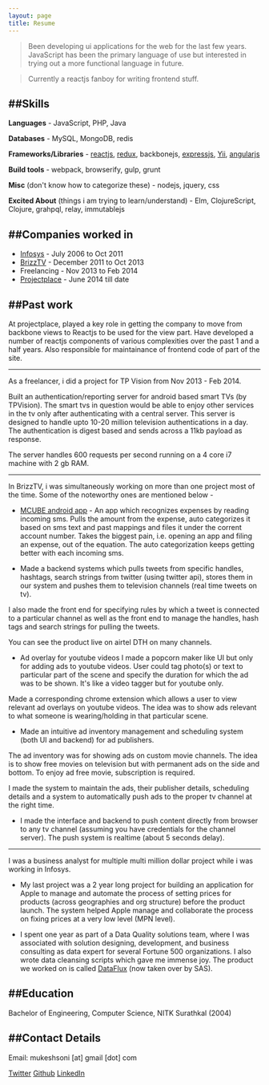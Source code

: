 ```yaml
---
layout: page
title: Resume
---
```


> Been developing ui applications for the web for the last few years. JavaScript has been the primary language of use but interested in trying out a more functional language in future.

> Currently a reactjs fanboy for writing frontend stuff.

##Skills
----------
**Languages** - JavaScript, PHP, Java

**Databases** - MySQL, MongoDB, redis

**Frameworks/Libraries** - <a href='http://facebook.github.io/react/' target='_blank'>reactjs</a>, <a href='http://rackt.org/redux/' target='_blank'>redux</a>, backbonejs, <a href='http://expressjs.com/' target='_blank'>expressjs</a>, <a href='http://www.yiiframework.com/' target='_blank'>Yii</a>, <a href='http://angularjs.org/' target='_blank'>angularjs</a>

**Build tools** - webpack, browserify, gulp, grunt

**Misc** (don't know how to categorize these) - nodejs, jquery, css

**Excited About** (things i am trying to learn/understand) - Elm, ClojureScript, Clojure, grahpql, relay, immutablejs

##Companies worked in
-----------------------
- <a href='https://www.infosys.com' target='_blank'>Infosys</a> - July 2006 to Oct 2011
- <a href='http://brizztv.com' target='_blank'>BrizzTV</a> - December 2011 to Oct 2013
- Freelancing - Nov 2013 to Feb 2014
- <a href='https://projectplace.com' target='_blank'>Projectplace</a> - June 2014 till date

##Past work
-------------

At projectplace, played a key role in getting the company to move from backbone views to Reactjs to be used for the view part. Have developed a number of reactjs components of various complexities over the past 1 and a half years. Also responsible for maintainance of frontend code of part of the site.

---

As a freelancer, i did a project for TP Vision from Nov 2013 - Feb 2014.

Built an authentication/reporting server for android based smart TVs (by TPVision). The smart tvs in question would be able to enjoy other services in the tv only after authenticating with a central server. This server is designed to handle upto 10-20 million television authentications in a day. The authentication is digest based and sends across a 11kb payload as response.

 The server handles 600 requests per second running on a 4 core i7 machine with 2 gb RAM.

---

In BrizzTV, i was simultaneously working on more than one project most of the time. Some of the noteworthy ones are mentioned below -

- [MCUBE android app](https://play.google.com/store/apps/details?id=com.brizztv.mcube) - An app which recognizes expenses by reading incoming sms. Pulls the amount from the expense, auto categorizes it based on sms text and past mappings and files it under the corrent account number. Takes the biggest pain, i.e. opening an app and filing an expense, out of the equation. The auto categorization keeps getting better with each incoming sms.

- Made a backend systems which pulls tweets from specific handles, hashtags, search strings from twitter (using twitter api), stores them in our system and pushes them to television channels (real time tweets on tv).

 I also made the front end for specifying rules by which a tweet is connected to a particular channel as well as the front end to manage the handles, hash tags and search strings for pulling the tweets.

 You can see the product live on airtel DTH on many channels.

- Ad overlay for youtube videos
I made a popcorn maker like UI but only for adding ads to youtube videos. User could tag photo(s) or text to particular part of the scene and specify the duration for which the ad was to be shown. It's like a video tagger but for youtube only.

 Made a corresponding chrome extension which allows a user to view relevant ad overlays on youtube videos.  The idea was to show ads relevant to what someone is wearing/holding in that particular scene.

- Made an intuitive ad inventory management and scheduling system (both UI and backend) for ad publishers.

 The ad inventory was for showing ads on custom movie channels. The idea is to show free movies on television but with permanent ads on the side and bottom. To enjoy ad free movie, subscription is required.

 I made the system to maintain the ads, their publisher details, scheduling details and a system to automatically push ads to the proper tv channel at the right time.

- I made the interface and backend to push content directly from browser to any tv channel (assuming you have credentials for the channel server). The push system is realtime (about 5 seconds delay).

---

I was a business analyst for multiple multi million dollar project while i was working in Infosys.

- My last project was a 2 year long project for building an application for Apple to manage and automate the process of setting prices for products (across geographies and org structure) before the product launch. The system helped Apple manage and collaborate the process on fixing prices at a very low level (MPN level).

- I spent one year as part of a Data Quality solutions team, where I was associated with solution designing, development, and business consulting as data expert for several Fortune 500 organizations. I also wrote data cleansing scripts which gave me immense joy. The product we worked on is called [DataFlux](http://support.sas.com/software/products/dataflux/) (now taken over by SAS).


##Education
--------------
Bachelor of Engineering, Computer Science, NITK Surathkal (2004)


##Contact Details
-------------------
Email: mukeshsoni [at] gmail [dot] com

[Twitter](https://twitter.com/mukeshsoni "Find me on twitter!")
[Github](https://github.com/mukeshsoni "Some stuff on github")
[LinkedIn](http://www.linkedin.com/profile/view?id=12151475 "LinkedIn too, sigh :(")
